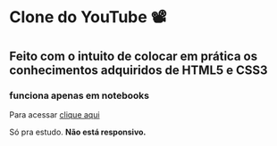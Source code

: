 # Clone do YouTube 📽️

## Feito com o intuito de colocar em prática os conhecimentos adquiridos de HTML5 e CSS3

### funciona apenas em notebooks 
<p>Para acessar <a href="https://fcokauan.github.io/youtube/">clique aqui</a></p>

Só pra estudo. <strong>Não está responsivo.</strong>

